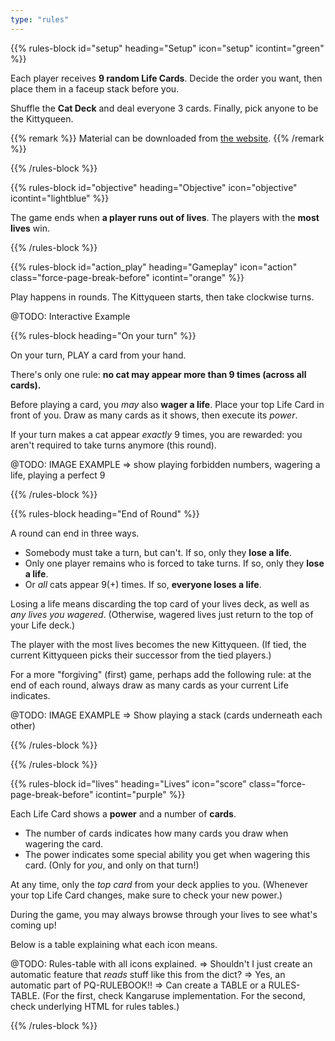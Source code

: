 ```yaml
---
type: "rules"
---
```


{{% rules-block id="setup" heading="Setup" icon="setup" icontint="green" %}}

Each player receives **9 random Life Cards**. Decide the order you want, then place them in a faceup stack before you.

Shuffle the **Cat Deck** and deal everyone 3 cards. Finally, pick anyone to be the Kittyqueen.

{{% remark %}}
Material can be downloaded from [the website](https://pandaqi.com/nine-lives).
{{% /remark %}}

{{% /rules-block %}}

{{% rules-block id="objective" heading="Objective" icon="objective" icontint="lightblue" %}}

The game ends when **a player runs out of lives**. The players with the **most lives** win.

{{% /rules-block %}}

{{% rules-block id="action_play" heading="Gameplay" icon="action" class="force-page-break-before" icontint="orange" %}}

Play happens in rounds. The Kittyqueen starts, then take clockwise turns.

@TODO: Interactive Example

{{% rules-block heading="On your turn" %}}

On your turn, PLAY a card from your hand.

There's only one rule: **no cat may appear more than 9 times (across all cards).**

Before playing a card, you _may_ also **wager a life**. Place your top Life Card in front of you. Draw as many cards as it shows, then execute its _power_.

If your turn makes a cat appear _exactly_ 9 times, you are rewarded: you aren't required to take turns anymore (this round).

@TODO: IMAGE EXAMPLE => show playing forbidden numbers, wagering a life, playing a perfect 9

{{% /rules-block %}}

{{% rules-block heading="End of Round" %}}

A round can end in three ways.

* Somebody must take a turn, but can't. If so, only they **lose a life**.
* Only one player remains who is forced to take turns. If so, only they **lose a life**.
* Or _all_ cats appear 9(+) times. If so, **everyone loses a life**.

Losing a life means discarding the top card of your lives deck, as well as _any lives you wagered_. (Otherwise, wagered lives just return to the top of your Life deck.)

The player with the most lives becomes the new Kittyqueen. (If tied, the current Kittyqueen picks their successor from the tied players.)

<!--- Another alternative: all those who did NOT wager, draw cards now --->

For a more "forgiving" (first) game, perhaps add the following rule: at the end of each round, always draw as many cards as your current Life indicates.

@TODO: IMAGE EXAMPLE => Show playing a stack (cards underneath each other)

{{% /rules-block %}}

{{% /rules-block %}}

{{% rules-block id="lives" heading="Lives" icon="score" class="force-page-break-before" icontint="purple" %}}

Each Life Card shows a **power** and a number of **cards**. 

* The number of cards indicates how many cards you draw when wagering the card.
* The power indicates some special ability you get when wagering this card. (Only for _you_, and only on that turn!)

At any time, only the _top card_ from your deck applies to you. (Whenever your top Life Card changes, make sure to check your new power.)

During the game, you may always browse through your lives to see what's coming up!

Below is a table explaining what each icon means.

@TODO: Rules-table with all icons explained. 
=> Shouldn't I just create an automatic feature that _reads_ stuff like this from the dict? 
=> Yes, an automatic part of PQ-RULEBOOK!! 
=> Can create a TABLE or a RULES-TABLE. (For the first, check Kangaruse implementation. For the second, check underlying HTML for rules tables.)

{{% /rules-block %}}